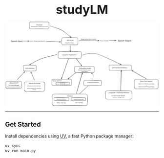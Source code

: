 <p align="center">
  <strong style="font-size:40px">studyLM</strong>
</p>

<p align="center">
  <img src="assets/Architecture.png" alt="Architecture" />
</p>

---

## Get Started

Install dependencies using [UV](https://github.com/astral-sh/uv), a fast Python package manager:

```bash
uv sync
uv run main.py
